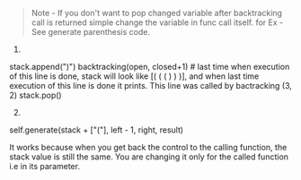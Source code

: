>Note - If you don't want to pop changed variable after backtracking call is returned simple change the variable in func call itself.
for Ex -
See generate parenthesis code.

1.
stack.append(")")
backtracking(open, closed+1) # last time when execution of this line is done, stack will look like [( ( ( ) ) )], and when last time execution of this line is done it prints.  This line was called by bactracking (3, 2)
stack.pop()

2.
self.generate(stack + ["("], left - 1, right, result)

It works because when you get back the control to the calling function, the stack value is still the same.
You are changing it only for the called function i.e in its parameter.

